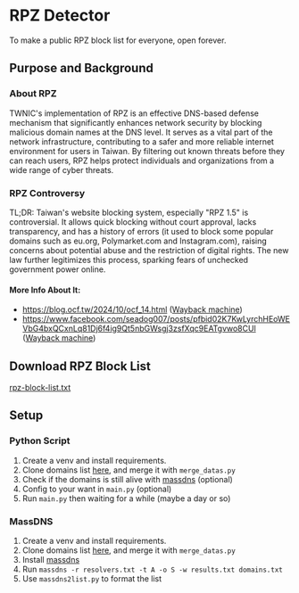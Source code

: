 # RPZ Detector
To make a public RPZ block list for everyone, open forever.  
## Purpose and Background
### About RPZ
TWNIC's implementation of RPZ is an effective DNS-based defense mechanism that significantly enhances network security by blocking malicious domain names at the DNS level. It serves as a vital part of the network infrastructure, contributing to a safer and more reliable internet environment for users in Taiwan. By filtering out known threats before they can reach users, RPZ helps protect individuals and organizations from a wide range of cyber threats.
### RPZ Controversy
TL;DR: Taiwan's website blocking system, especially "RPZ 1.5" is controversial. It allows quick blocking without court approval, lacks transparency, and has a history of errors (it used to block some popular domains such as eu.org, Polymarket.com and Instagram.com), raising concerns about potential abuse and the restriction of digital rights. The new law further legitimizes this process, sparking fears of unchecked government power online.
#### More Info About It:
- <https://blog.ocf.tw/2024/10/ocf_14.html> ([Wayback machine](https://web.archive.org/web/2/https://blog.ocf.tw/2024/10/ocf_14.html))
- <https://www.facebook.com/seadog007/posts/pfbid02K7KwLyrchHEoWEVbG4bxQCxnLq81Dj6f4ig9Qt5nbGWsgj3zsfXqc9EATgvwo8CUl> ([Wayback machine](https://web.archive.org/web/20230607001325/https://www.facebook.com/seadog007/posts/pfbid02K7KwLyrchHEoWEVbG4bxQCxnLq81Dj6f4ig9Qt5nbGWsgj3zsfXqc9EATgvwo8CUl))
## Download RPZ Block List
[rpz-block-list.txt](https://github.com/MagicTeaMC/rpz-detector/blob/main/rpz-block-list.txt)
## Setup
### Python Script
1. Create a venv and install requirements.
2. Clone domains list [here](https://github.com/tb0hdan/domains), and merge it with `merge_datas.py` 
3. Check if the domains is still alive with [massdns](https://github.com/blechschmidt/massdns) (optional)
4. Config to your want in `main.py` (optional)
5. Run `main.py` then waiting for a while (maybe a day or so)
### MassDNS
1. Create a venv and install requirements.
2. Clone domains list [here](https://github.com/tb0hdan/domains), and merge it with `merge_datas.py` 
3. Install [massdns](https://github.com/blechschmidt/massdns)
4. Run `massdns -r resolvers.txt -t A -o S -w results.txt domains.txt`
4. Use `massdns2list.py` to format the list
